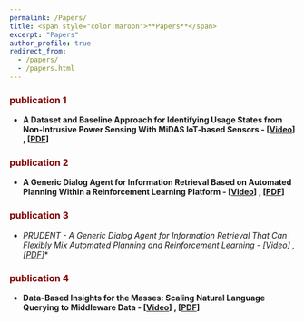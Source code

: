 ```yaml
---
permalink: /Papers/
title: <span style="color:maroon">**Papers**</span>
excerpt: "Papers"
author_profile: true
redirect_from: 
  - /papers/
  - /papers.html
---
```




### <span style="color:maroon">**publication 1**</span>  
- <span style>**A Dataset and Baseline Approach for Identifying Usage States from Non-Intrusive Power Sensing With MiDAS IoT-based Sensors - [[Video](https://www.youtube.com/watch?v=-0aKDVoEGvs)] , [[PDF](https://dl.acm.org/doi/10.1145/3514094.3534174)]** </span>  


### <span style="color:maroon">**publication 2**</span>  
- <span style>**A Generic Dialog Agent for Information Retrieval Based on Automated Planning
Within a Reinforcement Learning Platform - [[Video](https://www.youtube.com/watch?v=-0aKDVoEGvs)] , [[PDF](https://dl.acm.org/doi/10.1145/3514094.3534174)]**</span>

### <span style="color:maroon">**publication 3**</span>  
- <span style>**PRUDENT* - A Generic Dialog Agent for Information Retrieval That Can
Flexibly Mix Automated Planning and Reinforcement Learning - [[Video](https://www.youtube.com/watch?v=-0aKDVoEGvs)] , [[PDF](https://dl.acm.org/doi/10.1145/3514094.3534174)]**</span>


### <span style="color:maroon">**publication 4**</span>  
- <span style>**Data-Based Insights for the Masses: Scaling Natural Language Querying to Middleware Data - [[Video](https://www.youtube.com/watch?v=-0aKDVoEGvs)] , [[PDF](https://dl.acm.org/doi/abs/10.1007/978-3-031-00129-1_49)]**</span>
  




